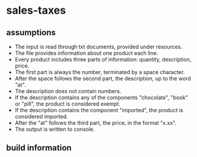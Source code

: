 # sales-taxes
## assumptions
* The input is read through txt documents, provided under resources.
* The file provides information about one product each line.
* Every product includes three parts of information: quantity, description, price. 
* The first part is always the number, terminated by a space character.
* After the space follows the second part, the description, up to the word "at".
* The description does not contain numbers.
* If the description contains any of the components "chocolate", "book" or "pill", the product is considered exempt.
* If the description contains the component "imported", the product is considered imported.
* After the "at" follows the third part, the price, in the format "x.xx".
* The output is written to console.

## build information